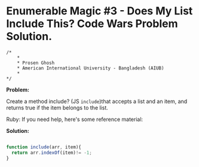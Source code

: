 # Enumerable Magic #3 - Does My List Include This? Code Wars Problem Solution.

```
/*
    *
    * Prosen Ghosh
    * American International University - Bangladesh (AIUB)
    *
*/
```

**Problem:**

Create a method include? (JS `include`)that accepts a list and an item, and returns true if the item belongs to the list.

Ruby: If you need help, here's some reference material:


**Solution:**

```javascript

function include(arr, item){
  return arr.indexOf(item)!= -1;
}

```
